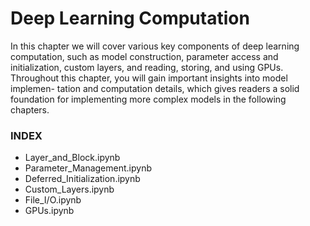 # Deep Learning Computation

In this chapter we will cover various key components of deep learning
computation, such as model construction, parameter access and initialization, custom layers, and reading,
storing, and using GPUs. Throughout this chapter, you will gain important insights into model implemen-
tation and computation details, which gives readers a solid foundation for implementing more complex
models in the following chapters.

### INDEX   
* Layer_and_Block.ipynb
* Parameter_Management.ipynb
* Deferred_Initialization.ipynb
* Custom_Layers.ipynb
* File_I/O.ipynb
* GPUs.ipynb
